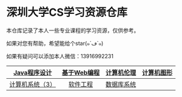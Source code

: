 # 深圳大学CS学习资源仓库

本仓库记录了本人一些专业课程的学习资源，仅供参考。

如果对您有帮助，希望能给个star(๑´ڡ`๑)

如果有疑问可以添加本人微信：13916992231

| [Java程序设计](https://github.com/Duliangheng2003/SZU-ComputerScience/tree/main/Java%E7%A8%8B%E5%BA%8F%E8%AE%BE%E8%AE%A1) | [基于Web编程](https://github.com/Duliangheng2003/SZU-ComputerScience/tree/main/%E5%9F%BA%E4%BA%8EWeb%E7%BC%96%E7%A8%8B) | [计算机伦理](https://github.com/Duliangheng2003/SZU-ComputerScience/tree/main/%E8%AE%A1%E7%AE%97%E6%9C%BA%E4%BC%A6%E7%90%86) | [计算机图形](https://github.com/Duliangheng2003/SZU-ComputerScience/tree/main/%E8%AE%A1%E7%AE%97%E6%9C%BA%E5%9B%BE%E5%BD%A2) |
| :----------------------------------------------------------: | :----------------------------------------------------------: | :----------------------------------------------------------: | :----------------------------------------------------------: |
| [计算机系统（3）](https://github.com/Duliangheng2003/SZU-ComputerScience/tree/main/%E8%AE%A1%E7%AE%97%E6%9C%BA%E7%B3%BB%E7%BB%9F(3)) | [软件工程](https://github.com/Duliangheng2003/SZU-ComputerScience/tree/main/%E8%BD%AF%E4%BB%B6%E5%B7%A5%E7%A8%8B) | [数据库系统](https://github.com/Duliangheng2003/SZU-ComputerScience/tree/main/%E6%95%B0%E6%8D%AE%E5%BA%93%E7%B3%BB%E7%BB%9F) |                                                              |



